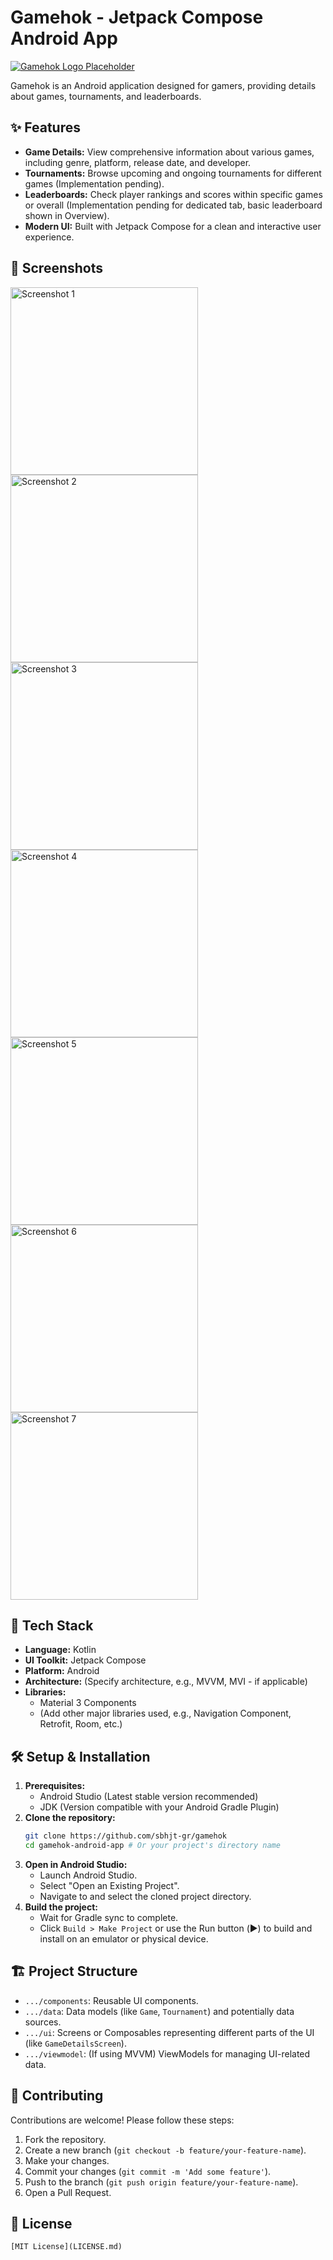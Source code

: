 # Gamehok - Jetpack Compose Android App

[![Gamehok Logo Placeholder](https://github.com/user-attachments/assets/97f92beb-97ff-40c7-94ce-ac6b6a1df988)]() 

Gamehok is an Android application designed for gamers, providing details about games, tournaments, and leaderboards.

## ✨ Features

*   **Game Details:** View comprehensive information about various games, including genre, platform, release date, and developer.
*   **Tournaments:** Browse upcoming and ongoing tournaments for different games (Implementation pending).
*   **Leaderboards:** Check player rankings and scores within specific games or overall (Implementation pending for dedicated tab, basic leaderboard shown in Overview).
*   **Modern UI:** Built with Jetpack Compose for a clean and interactive user experience.

## 📸 Screenshots

<img src="https://github.com/user-attachments/assets/97f92beb-97ff-40c7-94ce-ac6b6a1df988" alt="Screenshot 1" width="300"/>
<img src="https://github.com/user-attachments/assets/71b89d5f-fdd6-4c16-b86f-533cebdc5b6d" alt="Screenshot 2" width="300"/>
<img src="https://github.com/user-attachments/assets/f99633f2-2a54-4988-9490-f06472613e9a" alt="Screenshot 3" width="300"/>
<img src="https://github.com/user-attachments/assets/8f58c882-921c-4719-9c2d-ca6a5a5fee58" alt="Screenshot 4" width="300"/>
<img src="https://github.com/user-attachments/assets/b38ad767-fe5a-4745-9c57-22e6f04157f3" alt="Screenshot 5" width="300"/>
<img src="https://github.com/user-attachments/assets/6dfb3130-dd00-465f-9d0e-707493710e56" alt="Screenshot 6" width="300"/>
<img src="https://github.com/user-attachments/assets/f5af50c1-d2c2-4a9b-8c29-3efad342caf7" alt="Screenshot 7" width="300"/>

## 🚀 Tech Stack

*   **Language:** Kotlin
*   **UI Toolkit:** Jetpack Compose
*   **Platform:** Android
*   **Architecture:** (Specify architecture, e.g., MVVM, MVI - if applicable)
*   **Libraries:**
    *   Material 3 Components
    *   (Add other major libraries used, e.g., Navigation Component, Retrofit, Room, etc.)

## 🛠️ Setup & Installation

1.  **Prerequisites:**
    *   Android Studio (Latest stable version recommended)
    *   JDK (Version compatible with your Android Gradle Plugin)
2.  **Clone the repository:**
    ```bash
    git clone https://github.com/sbhjt-gr/gamehok
    cd gamehok-android-app # Or your project's directory name
    ```
3.  **Open in Android Studio:**
    *   Launch Android Studio.
    *   Select "Open an Existing Project".
    *   Navigate to and select the cloned project directory.
4.  **Build the project:**
    *   Wait for Gradle sync to complete.
    *   Click `Build > Make Project` or use the Run button (▶️) to build and install on an emulator or physical device.

## 🏗️ Project Structure

*   `.../components`: Reusable UI components.
*   `.../data`: Data models (like `Game`, `Tournament`) and potentially data sources.
*   `.../ui`: Screens or Composables representing different parts of the UI (like `GameDetailsScreen`).
*   `.../viewmodel`: (If using MVVM) ViewModels for managing UI-related data.

## 🤝 Contributing

Contributions are welcome! Please follow these steps:

1.  Fork the repository.
2.  Create a new branch (`git checkout -b feature/your-feature-name`).
3.  Make your changes.
4.  Commit your changes (`git commit -m 'Add some feature'`).
5.  Push to the branch (`git push origin feature/your-feature-name`).
6.  Open a Pull Request.


## 📄 License


```
[MIT License](LICENSE.md)
```
